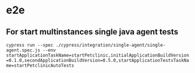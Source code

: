 # e2e
## For start multinstances single java agent tests
``
    cypress run --spec ./cypress/integration/single-agent/single-agent.spec.js --env startApplicationTaskName=startPetclinic,initialApplicationBuildVersion=0.1.0,secondApplicationBuildVersion=0.5.0,startApplicationTestsTaskName=startPetclinicAutoTests
``
